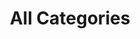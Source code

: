 ---
title: "All Categories"
layout: "terms"
description: "A list of all content categories."
showTableOfContents: false
cardView: true
---